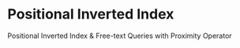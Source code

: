 # Positional Inverted Index
Positional Inverted Index &amp; Free-text Queries with Proximity Operator
